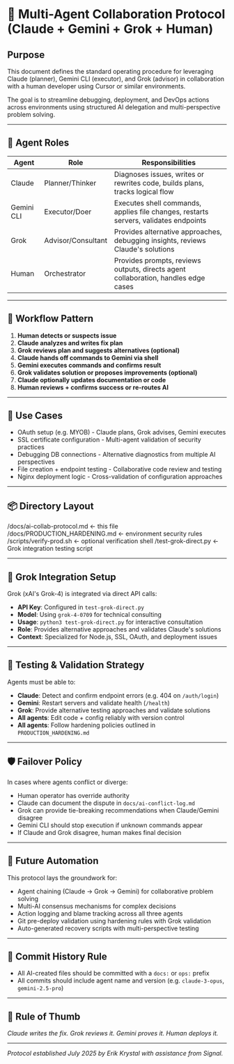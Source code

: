 # 🤖 Multi-Agent Collaboration Protocol (Claude + Gemini + Grok + Human)

## Purpose
This document defines the standard operating procedure for leveraging Claude (planner), Gemini CLI (executor), and Grok (advisor) in collaboration with a human developer using Cursor or similar environments.

The goal is to streamline debugging, deployment, and DevOps actions across environments using structured AI delegation and multi-perspective problem solving.

---

## 🧠 Agent Roles

| Agent      | Role              | Responsibilities |
|------------|-------------------|------------------|
| Claude     | Planner/Thinker   | Diagnoses issues, writes or rewrites code, builds plans, tracks logical flow |
| Gemini CLI | Executor/Doer     | Executes shell commands, applies file changes, restarts servers, validates endpoints |
| Grok       | Advisor/Consultant| Provides alternative approaches, debugging insights, reviews Claude's solutions |
| Human      | Orchestrator      | Provides prompts, reviews outputs, directs agent collaboration, handles edge cases |

---

## 🧭 Workflow Pattern

1. **Human detects or suspects issue**
2. **Claude analyzes and writes fix plan**
3. **Grok reviews plan and suggests alternatives (optional)**
4. **Claude hands off commands to Gemini via shell**
5. **Gemini executes commands and confirms result**
6. **Grok validates solution or proposes improvements (optional)**
7. **Claude optionally updates documentation or code**
8. **Human reviews + confirms success or re-routes AI**

---

## 🔁 Use Cases

- OAuth setup (e.g. MYOB) - Claude plans, Grok advises, Gemini executes
- SSL certificate configuration - Multi-agent validation of security practices
- Debugging DB connections - Alternative diagnostics from multiple AI perspectives
- File creation + endpoint testing - Collaborative code review and testing
- Nginx deployment logic - Cross-validation of configuration approaches

---

## 📦 Directory Layout

/docs/ai-collab-protocol.md ← this file
/docs/PRODUCTION_HARDENING.md ← environment security rules
/scripts/verify-prod.sh ← optional verification shell
/test-grok-direct.py ← Grok integration testing script

---

## 🤖 Grok Integration Setup

Grok (xAI's Grok-4) is integrated via direct API calls:
- **API Key**: Configured in `test-grok-direct.py`
- **Model**: Using `grok-4-0709` for technical consulting
- **Usage**: `python3 test-grok-direct.py` for interactive consultation
- **Role**: Provides alternative approaches and validates Claude's solutions
- **Context**: Specialized for Node.js, SSL, OAuth, and deployment issues

---

## 🧪 Testing & Validation Strategy

Agents must be able to:
- **Claude**: Detect and confirm endpoint errors (e.g. 404 on `/auth/login`)
- **Gemini**: Restart servers and validate health (`/health`)
- **Grok**: Provide alternative testing approaches and validate solutions
- **All agents**: Edit code + config reliably with version control
- **All agents**: Follow hardening policies outlined in `PRODUCTION_HARDENING.md`

---

## 🛡️ Failover Policy

In cases where agents conflict or diverge:
- Human operator has override authority
- Claude can document the dispute in `docs/ai-conflict-log.md`
- Grok can provide tie-breaking recommendations when Claude/Gemini disagree
- Gemini CLI should stop execution if unknown commands appear
- If Claude and Grok disagree, human makes final decision

---

## 🚀 Future Automation

This protocol lays the groundwork for:
- Agent chaining (Claude → Grok → Gemini) for collaborative problem solving
- Multi-AI consensus mechanisms for complex decisions
- Action logging and blame tracking across all three agents
- Git pre-deploy validation using hardening rules with Grok validation
- Auto-generated recovery scripts with multi-perspective testing

---

## 🔐 Commit History Rule

- All AI-created files should be committed with a `docs:` or `ops:` prefix
- All commits should include agent name and version (e.g. `claude-3-opus`, `gemini-2.5-pro`)

---

## 🧠 Rule of Thumb

*Claude writes the fix. Grok reviews it. Gemini proves it. Human deploys it.*

---

*Protocol established July 2025 by Erik Krystal with assistance from Signal.* 